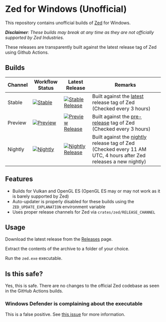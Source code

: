 # Zed for Windows (Unofficial)

This repository contains unofficial builds of [Zed](https://github.com/zed-industries/zed) for Windows.

***Disclaimer**: These builds may break at any time as they are not officially supported by Zed Industries.*

These releases are transparently built against the latest release tag of Zed using Github Actions.

## Builds

| Channel | Workflow Status | Latest Release | Remarks |
| ------- | ------ | -------------- | -------- |
| Stable | [![Stable](https://github.com/xarunoba/zed-windows/actions/workflows/stable.yml/badge.svg)](https://github.com/xarunoba/zed-windows/actions/workflows/stable.yml) | [![Stable Release](https://img.shields.io/github/v/release/xarunoba/zed-windows?sort=date&filter=v*&logo=zedindustries)](https://github.com/xarunoba/zed-windows/releases/latest) | Built against the [latest](https://github.com/zed-industries/zed/releases/latest) release tag of Zed (Checked every 3 hours) |
| Preview | [![Preview](https://github.com/xarunoba/zed-windows/actions/workflows/preview.yml/badge.svg)](https://github.com/xarunoba/zed-windows/actions/workflows/preview.yml) | [![Preview Release](https://img.shields.io/github/v/release/xarunoba/zed-windows?sort=date&filter=*-pre*&logo=zedindustries)](https://github.com/xarunoba/zed-windows/releases?q=*-pre&expanded=true) | Built against the [pre-release](https://github.com/zed-industries/zed/releases?q=*-pre&expanded=true) tag of Zed (Checked every 3 hours) |
| Nightly | [![Nightly](https://github.com/xarunoba/zed-windows/actions/workflows/nightly.yml/badge.svg)](https://github.com/xarunoba/zed-windows/actions/workflows/nightly.yml) | [![Nightly Release](https://img.shields.io/github/v/release/xarunoba/zed-windows?sort=date&filter=nightly-*&logo=zedindustries)](https://github.com/xarunoba/zed-windows/releases?q=nightly-*&expanded=true) | Built against the [nightly](https://github.com/zed-industries/zed/releases/tag/nightly) release tag of Zed (Checked every 11 AM UTC, 4 hours after Zed releases a new nightly) |
## Features

- Builds for Vulkan and OpenGL ES (OpenGL ES may or may not work as it is barely supported by Zed)
- Auto-updater is properly disabled for these builds using the `ZED_UPDATE_EXPLANATION` environment variable
- Uses proper release channels for Zed via `crates/zed/RELEASE_CHANNEL`

## Usage

Download the latest release from the [Releases](https://github.com/xarunoba/zed-windows/releases) page.

Extract the contents of the archive to a folder of your choice.

Run the `zed.exe` executable.

## Is this safe?

Yes, this is safe. There are no changes to the official Zed codebase as seen in the GitHub Actions builds.

### Windows Defender is complaining about the executable

This is a false positive. See [this issue](https://github.com/zed-industries/zed/issues/14789) for more information.